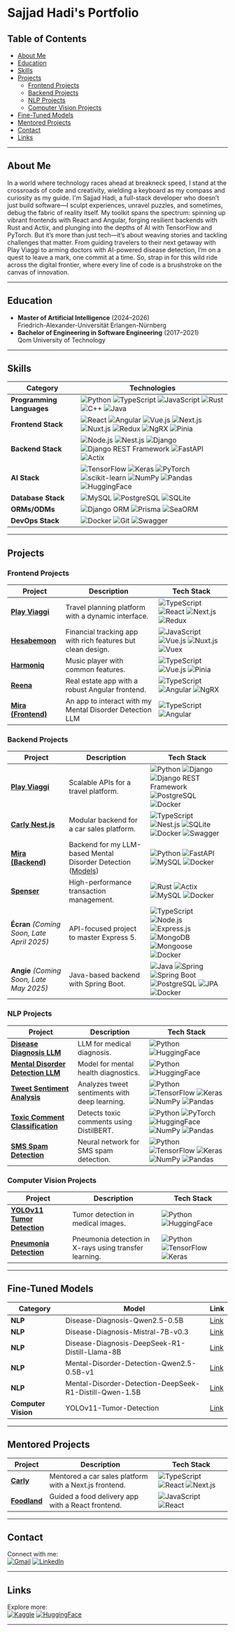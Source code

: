 # Sajjad Hadi's Portfolio

## Table of Contents
- [About Me](#about-me)
- [Education](#education)
- [Skills](#skills)
- [Projects](#projects)
  - [Frontend Projects](#frontend-projects)
  - [Backend Projects](#backend-projects)
  - [NLP Projects](#nlp-projects)
  - [Computer Vision Projects](#computer-vision-projects)
- [Fine-Tuned Models](#fine-tuned-models)
- [Mentored Projects](#mentored-projects)
- [Contact](#contact)
- [Links](#links)

---

## About Me
In a world where technology races ahead at breakneck speed, I stand at the crossroads of code and creativity, wielding a keyboard as my compass and curiosity as my guide. I'm Sajjad Hadi, a full-stack developer who doesn’t just build software—I sculpt experiences, unravel puzzles, and sometimes, debug the fabric of reality itself. My toolkit spans the spectrum: spinning up vibrant frontends with React and Angular, forging resilient backends with Rust and Actix, and plunging into the depths of AI with TensorFlow and PyTorch. But it’s more than just tech—it’s about weaving stories and tackling challenges that matter. From guiding travelers to their next getaway with Play Viaggi to arming doctors with AI-powered disease detection, I’m on a quest to leave a mark, one commit at a time. So, strap in for this wild ride across the digital frontier, where every line of code is a brushstroke on the canvas of innovation.

---

## Education
- **Master of Artificial Intelligence** (2024–2026)  
  Friedrich-Alexander-Universität Erlangen-Nürnberg
- **Bachelor of Engineering in Software Engineering** (2017–2021)  
  Qom University of Technology

---

## Skills
| Category             | Technologies                                                                 |
|----------------------|------------------------------------------------------------------------------|
| **Programming Languages** | ![Python](https://img.shields.io/badge/Python-FFD43B?style=flat-square&logo=python&logoColor=blue) ![TypeScript](https://img.shields.io/badge/TypeScript-007ACC?style=flat-square&logo=typescript&logoColor=white) ![JavaScript](https://img.shields.io/badge/JavaScript-323330?style=flat-square&logo=javascript&logoColor=F7DF1E) ![Rust](https://img.shields.io/badge/Rust-8F0000?style=flat-square&logo=rust&logoColor=white) ![C++](https://img.shields.io/badge/C%2B%2B-00599C?style=flat-square&logo=c%2B%2B&logoColor=white) ![Java](https://img.shields.io/badge/Java-ED8B00?style=flat-square&logo=openjdk&logoColor=white) |
| **Frontend Stack**   | ![React](https://img.shields.io/badge/React-20232A?style=flat-square&logo=react&logoColor=61DAFB) ![Angular](https://img.shields.io/badge/Angular-DD0031?style=flat-square&logo=angular&logoColor=white) ![Vue.js](https://img.shields.io/badge/Vue.js-35495E?style=flat-square&logo=vuedotjs&logoColor=4FC08D) ![Next.js](https://img.shields.io/badge/Next.js-000000?style=flat-square&logo=nextdotjs&logoColor=white) ![Nuxt.js](https://img.shields.io/badge/Nuxt.js-00C58E?style=flat-square&logo=nuxt&logoColor=white) ![Redux](https://img.shields.io/badge/Redux-593D88?style=flat-square&logo=redux&logoColor=white) ![NgRX](https://img.shields.io/badge/NgRX-512BD4?style=flat-square&logo=ngrx&logoColor=white)  ![Pinia](https://img.shields.io/badge/Pinia-yellow?style=flat-square&logo=piniadotjs&logoColor=999999) |
| **Backend Stack**    | ![Node.js](https://img.shields.io/badge/Node.js-339933?style=flat-square&logo=nodedotjs&logoColor=white) ![Nest.js](https://img.shields.io/badge/NestJS-E0234E?style=flat-square&logo=nestjs&logoColor=white) ![Django](https://img.shields.io/badge/Django-092E20?style=flat-square&logo=django&logoColor=green) ![Django REST Framework](https://img.shields.io/badge/Django%20REST-ff1709?style=flat-square&logo=django&logoColor=white) ![FastAPI](https://img.shields.io/badge/fastapi-109989?style=flat-square&logo=FASTAPI&logoColor=white) ![Actix](https://img.shields.io/badge/Actix-7036ab?style=flat-square&logo=actix&logoColor=white) |
| **AI Stack**         | ![TensorFlow](https://img.shields.io/badge/TensorFlow-FF6F00?style=flat-square&logo=TensorFlow&logoColor=white) ![Keras](https://img.shields.io/badge/Keras-D00000?style=flat-square&logo=Keras&logoColor=white) ![PyTorch](https://img.shields.io/badge/PyTorch-EE4C2C?style=flat-square&logo=pytorch&logoColor=white) ![scikit-learn](https://img.shields.io/badge/scikit_learn-F7931E?style=flat-square&logo=scikit-learn&logoColor=white) ![NumPy](https://img.shields.io/badge/NumPy-777BB4?style=flat-square&logo=numpy&logoColor=white) ![Pandas](https://img.shields.io/badge/Pandas-2C2D72?style=flat-square&logo=pandas&logoColor=white) ![HuggingFace](https://img.shields.io/badge/HuggingFace-FDEE21?style=flat-square&logo=HuggingFace&logoColor=black) |
| **Database Stack**   | ![MySQL](https://img.shields.io/badge/MySQL-005C84?style=flat-square&logo=mysql&logoColor=white) ![PostgreSQL](https://img.shields.io/badge/PostgreSQL-316192?style=flat-square&logo=postgresql&logoColor=white) ![SQLite](https://img.shields.io/badge/SQLite-003B57?style=flat-square&logo=sqlite&logoColor=white) |
| **ORMs/ODMs**        | ![Django ORM](https://img.shields.io/badge/Django%20ORM-092E20?style=flat-square&logo=django&logoColor=white) ![Prisma](https://img.shields.io/badge/Prisma-3982CE?style=flat-square&logo=Prisma&logoColor=white) ![SeaORM](https://img.shields.io/badge/SeaORM-007ACC?style=flat-square&logo=seaorm&logoColor=white)  |
| **DevOps Stack**     | ![Docker](https://img.shields.io/badge/Docker-2CA5E0?style=flat-square&logo=docker&logoColor=white) ![Git](https://img.shields.io/badge/Git-E44C30?style=flat-square&logo=git&logoColor=white) ![Swagger](https://img.shields.io/badge/Swagger-85EA2D?style=flat-square&logo=Swagger&logoColor=white) |

---

## Projects
### Frontend Projects
| Project | Description | Tech Stack |
|---------|-------------|------------|
| **[Play Viaggi](https://www.ctatuscolana.it/)** | Travel planning platform with a dynamic interface. | ![TypeScript](https://img.shields.io/badge/TypeScript-007ACC?style=flat-square&logo=typescript&logoColor=white) ![React](https://img.shields.io/badge/React-20232A?style=flat-square&logo=react&logoColor=61DAFB) ![Next.js](https://img.shields.io/badge/Next.js-000000?style=flat-square&logo=nextdotjs&logoColor=white) ![Redux](https://img.shields.io/badge/Redux-593D88?style=flat-square&logo=redux&logoColor=white) |
| **[Hesabemoon](https://github.com/SajjadHadi/Hesabemoon)** | Financial tracking app with rich features but clean design. | ![JavaScript](https://img.shields.io/badge/JavaScript-323330?style=flat-square&logo=javascript&logoColor=F7DF1E) ![Vue.js](https://img.shields.io/badge/Vue.js-35495E?style=flat-square&logo=vuedotjs&logoColor=4FC08D) ![Nuxt.js](https://img.shields.io/badge/Nuxt.js-00C58E?style=flat-square&logo=nuxt&logoColor=white) ![Vuex](https://img.shields.io/badge/Vuex-00C58E?style=flat-square&logo=vuex&logoColor=999999) |
| **[Harmoniq](https://github.com/SajjadHadi/Harmoniq)** | Music player with common features. | ![TypeScript](https://img.shields.io/badge/TypeScript-007ACC?style=flat-square&logo=typescript&logoColor=white) ![Vue.js](https://img.shields.io/badge/Vue.js-35495E?style=flat-square&logo=vuedotjs&logoColor=4FC08D) ![Pinia](https://img.shields.io/badge/Pinia-yellow?style=flat-square&logo=piniadotjs&logoColor=999999) |
| **[Reena](https://github.com/SajjadHadi/reena)** | Real estate app with a robust Angular frontend. | ![TypeScript](https://img.shields.io/badge/TypeScript-007ACC?style=flat-square&logo=typescript&logoColor=white) ![Angular](https://img.shields.io/badge/Angular-DD0031?style=flat-square&logo=angular&logoColor=white) ![NgRX](https://img.shields.io/badge/NgRX-512BD4?style=flat-square&logo=ngrx&logoColor=white) |
| **[Mira (Frontend)](https://github.com/SajjadHadi/Mira-Frontnend)** | An app to interact with my Mental Disorder Detection LLM | ![TypeScript](https://img.shields.io/badge/TypeScript-007ACC?style=flat-square&logo=typescript&logoColor=white) ![Angular](https://img.shields.io/badge/Angular-DD0031?style=flat-square&logo=angular&logoColor=white) 

### Backend Projects
| Project | Description | Tech Stack |
|---------|-------------|------------|
| **[Play Viaggi](https://www.ctatuscolana.it/)** | Scalable APIs for a travel platform. | ![Python](https://img.shields.io/badge/Python-FFD43B?style=flat-square&logo=python&logoColor=blue) ![Django](https://img.shields.io/badge/Django-092E20?style=flat-square&logo=django&logoColor=green) ![Django REST Framework](https://img.shields.io/badge/Django%20REST-ff1709?style=flat-square&logo=django&logoColor=white) ![PostgreSQL](https://img.shields.io/badge/PostgreSQL-316192?style=flat-square&logo=postgresql&logoColor=white) ![Docker](https://img.shields.io/badge/Docker-2CA5E0?style=flat-square&logo=docker&logoColor=white) |
| **[Carly Nest.js](https://github.com/SajjadHadi/Carly-Nest.js)** | Modular backend for a car sales platform. | ![TypeScript](https://img.shields.io/badge/TypeScript-007ACC?style=flat-square&logo=typescript&logoColor=white) ![Nest.js](https://img.shields.io/badge/NestJS-E0234E?style=flat-square&logo=nestjs&logoColor=white) ![SQLite](https://img.shields.io/badge/SQLite-003B57?style=flat-square&logo=sqlite&logoColor=white) ![Docker](https://img.shields.io/badge/Docker-2CA5E0?style=flat-square&logo=docker&logoColor=white) ![Swagger](https://img.shields.io/badge/Swagger-85EA2D?style=flat-square&logo=Swagger&logoColor=white) |
| **[Mira (Backend)](https://github.com/SajjadHadi/Mira-Backend)** | Backend for my LLM-based Mental Disorder Detection ([Models](#fine-tuned-models)) | ![Python](https://img.shields.io/badge/Python-FFD43B?style=flat-square&logo=python&logoColor=blue) ![FastAPI](https://img.shields.io/badge/fastapi-109989?style=flat-square&logo=FASTAPI&logoColor=white) ![MySQL](https://img.shields.io/badge/MySQL-005C84?style=flat-square&logo=mysql&logoColor=white) ![Docker](https://img.shields.io/badge/Docker-2CA5E0?style=flat-square&logo=docker&logoColor=white) |
| **[Spenser](https://github.com/SajjadHadi/Spenser)** | High-performance transaction management. | ![Rust](https://img.shields.io/badge/Rust-8F0000?style=flat-square&logo=rust&logoColor=white) ![Actix](https://img.shields.io/badge/Actix-7036ab?style=flat-square&logo=actix&logoColor=white) ![MySQL](https://img.shields.io/badge/MySQL-005C84?style=flat-square&logo=mysql&logoColor=white) ![Docker](https://img.shields.io/badge/Docker-2CA5E0?style=flat-square&logo=docker&logoColor=white) |
| **Écran** *(Coming Soon, Late April 2025)* | API-focused project to master Express 5. | ![TypeScript](https://img.shields.io/badge/TypeScript-007ACC?style=flat-square&logo=typescript&logoColor=white) ![Node.js](https://img.shields.io/badge/Node.js-339933?style=flat-square&logo=nodedotjs&logoColor=white) ![Express.js](https://img.shields.io/badge/Express.js-000000?style=flat-square&logo=express&logoColor=white) ![MongoDB](https://img.shields.io/badge/MongoDB-4EA94B?style=flat-square&logo=mongodb&logoColor=white) ![Mongoose](https://img.shields.io/badge/Mongoose-B71C1C?style=flat-square&logo=mongoose&logoColor=white) ![Docker](https://img.shields.io/badge/Docker-2CA5E0?style=flat-square&logo=docker&logoColor=white) |
| **Angie** *(Coming Soon, Late May 2025)* | Java-based backend with Spring Boot. | ![Java](https://img.shields.io/badge/Java-ED8B00?style=flat-square&logo=openjdk&logoColor=white) ![Spring](https://img.shields.io/badge/Spring-6DB33F?style=flat-square&logo=spring&logoColor=white) ![Spring Boot](https://img.shields.io/badge/Spring%20Boot-6DB33F?style=flat-square&logo=spring-boot&logoColor=white) ![PostgreSQL](https://img.shields.io/badge/PostgreSQL-316192?style=flat-square&logo=postgresql&logoColor=white) ![JPA](https://img.shields.io/badge/JPA-F6C915?style=flat-square&logo=jpa&logoColor=black) ![Docker](https://img.shields.io/badge/Docker-2CA5E0?style=flat-square&logo=docker&logoColor=white) |

### NLP Projects
| Project | Description | Tech Stack |
|---------|-------------|------------|
| **[Disease Diagnosis LLM](https://github.com/SajjadHadi/Disease-Diagnosis-LLM)** | LLM for medical diagnosis. | ![Python](https://img.shields.io/badge/Python-FFD43B?style=flat-square&logo=python&logoColor=blue) ![HuggingFace](https://img.shields.io/badge/HuggingFace-FDEE21?style=flat-square&logo=HuggingFace&logoColor=black) |
| **[Mental Disorder Detection LLM](#fine-tuned-models)** | Model for mental health diagnostics. | ![Python](https://img.shields.io/badge/Python-FFD43B?style=flat-square&logo=python&logoColor=blue) ![HuggingFace](https://img.shields.io/badge/HuggingFace-FDEE21?style=flat-square&logo=HuggingFace&logoColor=black) |
| **[Tweet Sentiment Analysis](https://www.kaggle.com/code/sajjadhadi/tweet-sentiment-analysis-w-deep-learning)** | Analyzes tweet sentiments with deep learning. | ![Python](https://img.shields.io/badge/Python-FFD43B?style=flat-square&logo=python&logoColor=blue) ![TensorFlow](https://img.shields.io/badge/TensorFlow-FF6F00?style=flat-square&logo=TensorFlow&logoColor=white) ![Keras](https://img.shields.io/badge/Keras-D00000?style=flat-square&logo=Keras&logoColor=white) ![NumPy](https://img.shields.io/badge/NumPy-777BB4?style=flat-square&logo=numpy&logoColor=white) ![Pandas](https://img.shields.io/badge/Pandas-2C2D72?style=flat-square&logo=pandas&logoColor=white) |
| **[Toxic Comment Classification](https://www.kaggle.com/code/sajjadhadi/toxic-comment-classification-w-torch-distilbert)** | Detects toxic comments using DistilBERT. | ![Python](https://img.shields.io/badge/Python-FFD43B?style=flat-square&logo=python&logoColor=blue) ![PyTorch](https://img.shields.io/badge/PyTorch-EE4C2C?style=flat-square&logo=pytorch&logoColor=white) ![HuggingFace](https://img.shields.io/badge/HuggingFace-FDEE21?style=flat-square&logo=HuggingFace&logoColor=black) ![NumPy](https://img.shields.io/badge/NumPy-777BB4?style=flat-square&logo=numpy&logoColor=white) ![Pandas](https://img.shields.io/badge/Pandas-2C2D72?style=flat-square&logo=pandas&logoColor=white) |
| **[SMS Spam Detection](https://www.kaggle.com/code/sajjadhadi/sms-spam-detection-with-nueral-networks-keras)** | Neural network for SMS spam detection. | ![Python](https://img.shields.io/badge/Python-FFD43B?style=flat-square&logo=python&logoColor=blue) ![TensorFlow](https://img.shields.io/badge/TensorFlow-FF6F00?style=flat-square&logo=TensorFlow&logoColor=white) ![Keras](https://img.shields.io/badge/Keras-D00000?style=flat-square&logo=Keras&logoColor=white) ![NumPy](https://img.shields.io/badge/NumPy-777BB4?style=flat-square&logo=numpy&logoColor=white) ![Pandas](https://img.shields.io/badge/Pandas-2C2D72?style=flat-square&logo=pandas&logoColor=white) |

### Computer Vision Projects
| Project | Description | Tech Stack |
|---------|-------------|------------|
| **[YOLOv11 Tumor Detection](https://huggingface.co/sajjadhadi/YOLOv11-Tumor-Detection)** | Tumor detection in medical images. | ![Python](https://img.shields.io/badge/Python-FFD43B?style=flat-square&logo=python&logoColor=blue) ![HuggingFace](https://img.shields.io/badge/HuggingFace-FDEE21?style=flat-square&logo=HuggingFace&logoColor=black) |
| **[Pneumonia Detection](https://www.kaggle.com/code/sajjadhadi/pneumonia-detection-w-transfer-learning)** | Pneumonia detection in X-rays using transfer learning. | ![Python](https://img.shields.io/badge/Python-FFD43B?style=flat-square&logo=python&logoColor=blue) ![TensorFlow](https://img.shields.io/badge/TensorFlow-FF6F00?style=flat-square&logo=TensorFlow&logoColor=white) ![Keras](https://img.shields.io/badge/Keras-D00000?style=flat-square&logo=Keras&logoColor=white) |

---

## Fine-Tuned Models
| Category | Model | Link |
|----------|-------|------|
| **NLP** | Disease-Diagnosis-Qwen2.5-0.5B | [Link](https://huggingface.co/sajjadhadi/Disease-Diagnosis-Qwen2.5-0.5B) |
| **NLP** | Disease-Diagnosis-Mistral-7B-v0.3 | [Link](https://huggingface.co/sajjadhadi/Disease-Diagnosis-Mistral-7B-v0.3) |
| **NLP** | Disease-Diagnosis-DeepSeek-R1-Distill-Llama-8B | [Link](https://huggingface.co/sajjadhadi/Disease-Diagnosis-DeepSeek-R1-Distill-Llama-8B) |
| **NLP** | Mental-Disorder-Detection-Qwen2.5-0.5B-v1 | [Link](https://huggingface.co/sajjadhadi/Mental-Disorder-Detection-Qwen2.5-0.5B-v1) |
| **NLP** | Mental-Disorder-Detection-DeepSeek-R1-Distill-Qwen-1.5B | [Link](https://huggingface.co/sajjadhadi/Mental-Disorder-Detection-DeepSeek-R1-Distill-Qwen-1.5B) |
| **Computer Vision** | YOLOv11-Tumor-Detection | [Link](https://huggingface.co/sajjadhadi/YOLOv11-Tumor-Detection) |

---

## Mentored Projects
| Project | Description | Tech Stack |
|---------|-------------|------------|
| **[Carly](https://github.com/Mahdii-Kariimiian/Car-Sales-Platform--Carly-)** | Mentored a car sales platform with a Next.js frontend. | ![TypeScript](https://img.shields.io/badge/TypeScript-007ACC?style=flat-square&logo=typescript&logoColor=white) ![React](https://img.shields.io/badge/React-20232A?style=flat-square&logo=react&logoColor=61DAFB) ![Next.js](https://img.shields.io/badge/Next.js-000000?style=flat-square&logo=nextdotjs&logoColor=white) |
| **[Foodland](https://github.com/farshad5631/FoodLand)** | Guided a food delivery app with a React frontend. | ![JavaScript](https://img.shields.io/badge/JavaScript-323330?style=flat-square&logo=javascript&logoColor=F7DF1E) ![React](https://img.shields.io/badge/React-20232A?style=flat-square&logo=react&logoColor=61DAFB) |

---

## Contact
Connect with me:  
[![Gmail](https://img.shields.io/badge/Gmail-D14836?style=flat-square&logo=gmail&logoColor=white)](mailto:sajjadhadi77@gmail.com)
[![LinkedIn](https://img.shields.io/badge/LinkedIn-0077B5?style=flat-square&logo=linkedin&logoColor=white)](https://www.linkedin.com/in/sajjad-hadi/)

---

## Links
Explore more:  
[![Kaggle](https://img.shields.io/badge/Kaggle-20BEFF?style=flat-square&logo=Kaggle&logoColor=white)](https://www.kaggle.com/sajjadhadi)
[![HuggingFace](https://img.shields.io/badge/HuggingFace-FDEE21?style=flat-square&logo=HuggingFace&logoColor=black)](https://huggingface.co/sajjadhadi)

---
